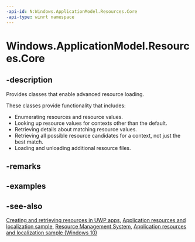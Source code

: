 ```yaml
---
-api-id: N:Windows.ApplicationModel.Resources.Core
-api-type: winrt namespace
---
```


# Windows.ApplicationModel.Resources.Core

## -description

Provides classes that enable advanced resource loading.

These classes provide functionality that includes:

+ Enumerating resources and resource values.
+ Looking up resource values for contexts other than the default.
+ Retrieving details about matching resource values.
+ Retrieving all possible resource candidates for a context, not just the best match.
+ Loading and unloading additional resource files.

## -remarks

## -examples

## -see-also

[Creating and retrieving resources in UWP apps](/previous-versions/windows/apps/hh694557(v=vs.140)), [Application resources and localization sample](/samples/browse/), [Resource Management System](/previous-versions/windows/apps/jj552947(v=win.10)), [Application resources and localization sample (Windows 10)](https://go.microsoft.com/fwlink/p/?LinkId=620487)